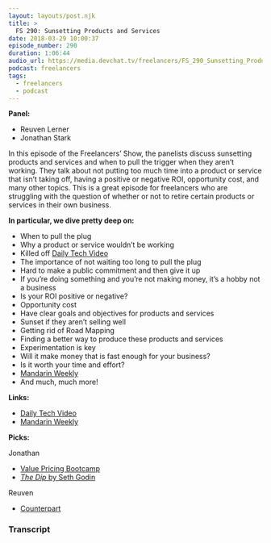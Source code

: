 ```yaml
---
layout: layouts/post.njk
title: >
  FS 290: Sunsetting Products and Services
date: 2018-03-29 10:00:37
episode_number: 290
duration: 1:06:44
audio_url: https://media.devchat.tv/freelancers/FS_290_Sunsetting_Products_and_Services.mp3
podcast: freelancers
tags:
  - freelancers
  - podcast
---
```


**Panel:**

- Reuven Lerner
- Jonathan Stark

In this episode of the Freelancers’ Show, the panelists discuss sunsetting products and services and when to pull the trigger when they aren’t working. They talk about not putting too much time into a product or service that isn’t taking off, having a positive or negative ROI, opportunity cost, and many other topics. This is a great episode for freelancers who are struggling with the question of whether or not to retire certain products or services in their own business.

**In particular, we dive pretty deep on:**

- When to pull the plug
- Why a product or service wouldn’t be working
- Killed off [Daily Tech Video](http://dailytechvideo.com/)
- The importance of not waiting too long to pull the plug
- Hard to make a public commitment and then give it up
- If you’re doing something and you’re not making money, it’s a hobby not a business
- Is your ROI positive or negative?
- Opportunity cost
- Have clear goals and objectives for products and services
- Sunset if they aren’t selling well
- Getting rid of Road Mapping
- Finding a better way to produce these products and services
- Experimentation is key
- Will it make money that is fast enough for your business?
- Is it worth your time and effort?
- [Mandarin Weekly](http://mandarinweekly.com/)
- And much, much more!&nbsp; &nbsp; &nbsp;

**Links:**

- [Daily Tech Video](http://dailytechvideo.com/)
- [Mandarin Weekly](http://mandarinweekly.com/)

**Picks:**

Jonathan

- [Value Pricing Bootcamp](https://expensiveproblem.com/list)
- [_The Dip_ by Seth Godin](https://www.amazon.com/Dip-Little-Book-Teaches-Stick/dp/1591841666)

Reuven

- [Counterpart](https://www.starz.com/series/counterpart/episodes)

### Transcript
